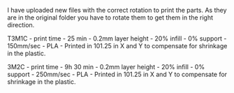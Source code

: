 I have uploaded new files with the correct rotation to print the parts. As they are in the original folder you have to rotate them to get them in the right direction.

T3M1C - print time - 25 min - 0.2mm layer height - 20% infill - 0% support - 150mm/sec - PLA - Printed in 101.25 in X and Y to compensate for shrinkage in the plastic.

3M2C - print time - 9h 30 min - 0.2mm layer height - 20% infill - 0% support - 250mm/sec - PLA - Printed in 101.25 in X and Y to compensate for shrinkage in the plastic.
